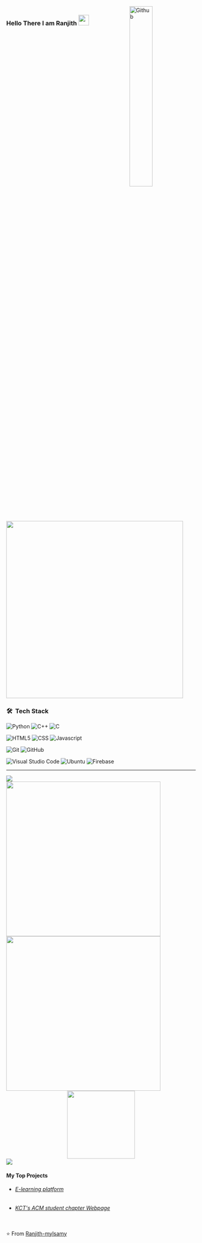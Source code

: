 <img width="35%" align="right" alt="Github" border-radius="0.5rem" src="https://cdn.dribbble.com/users/1162077/screenshots/5403918/focus-animation.gif" /> 
<h3 align="left">
  Hello There I am Ranjith
  <img src="https://media.giphy.com/media/hvRJCLFzcasrR4ia7z/giphy.gif" width="28">
</h3>
&nbsp;

<img width='470px' align='center' src='https://readme-typing-svg.herokuapp.com?color=%2336BCF7&size=21&lines=%F0%9F%92%BBLearning+Full+stack+Web+development;and+Solidity;An+Aspiring+Developer%F0%9F%91%A8%E2%80%8D%F0%9F%92%BB;Believer+of+Decentralized+Web+%E2%9C%8C%EF%B8%8F'>


<h3> 🛠 &nbsp;Tech Stack</h3>

  ![Python](https://img.shields.io/badge/Python-3776AB?style=for-the-badge&logo=python&logoColor=white)
  ![C++](https://img.shields.io/badge/C%2B%2B-00599C?style=for-the-badge&logo=c%2B%2B&logoColor=white)
  ![C](https://img.shields.io/badge/-C-blue?style=for-the-badge&logoColor=white)

  ![HTML5](https://img.shields.io/badge/HTML5-E34F26?style=for-the-badge&logo=html5&logoColor=white)
  ![CSS](https://img.shields.io/badge/CSS-239120?&style=for-the-badge&logo=css3&logoColor=white)
  ![Javascript](https://img.shields.io/badge/JavaScript-F7DF1E?style=for-the-badge&logo=javascript&logoColor=black)

  ![Git](https://img.shields.io/badge/Git-F05032?style=for-the-badge&logo=git&logoColor=white)
  ![GitHub](https://img.shields.io/badge/GitHub-6666FF?style=for-the-badge&logo=github&logoColor=white)

  ![Visual Studio Code](https://img.shields.io/badge/Visual_Studio_Code-0078D4?style=for-the-badge&logo=visual%20studio%20code&logoColor=white)
  ![Ubuntu](https://img.shields.io/badge/Ubuntu-E95420?style=for-the-badge&logo=ubuntu&logoColor=white)
  ![Firebase](https://img.shields.io/badge/firebase-ffca28?style=for-the-badge&logo=firebase&logoColor=black)
<br/>
<hr>
<img src="https://komarev.com/ghpvc/?username=Ranjith-mylsamy&style=plastic alt="Ranjith-mylsamy" />
 <br/>
<a href="https://github.com/Ranjith-mylsamy">
  <img src="https://github-readme-streak-stats.herokuapp.com?user=Ranjith-mylsamy&theme=holi-theme&hide_border=true&date_format=M%20j%5B%2C%20Y%5D&fire=DD2727&count_private=true" width="410em"/>
  <img width="410em" src="https://github-readme-stats.vercel.app/api/top-langs/?username=Ranjith-mylsamy&theme=react&layout=compact&hide=scss,handlebars,shell,ruby,php&hide_border=true&count_private=true"/>
  <div align="center"><img height="180em" src="https://github-readme-stats.vercel.app/api?username=Ranjith-mylsamy&theme=react&show_icons=true&hide_border=true&count_private=true"/></div>
  <img src="https://activity-graph.herokuapp.com/graph?username=Ranjith-mylsamy&theme=react-dark&count_private=true"/>

</a>
<br/>
<h4>My Top Projects</h4>
<ul>
  <li><h6><a href="https://e-learning-platform-f5d7c.web.app/">E-learning platform</a></h6></li>
  <li><h6><a href="https://acm.kct.ac.in/index.html">KCT's ACM student chapter Webpage</a></h6></li>
 </ul>
<br>
⭐️ From <a href="https://github.com/Ranjith-mylsamy">Ranjith-mylsamy</a>
